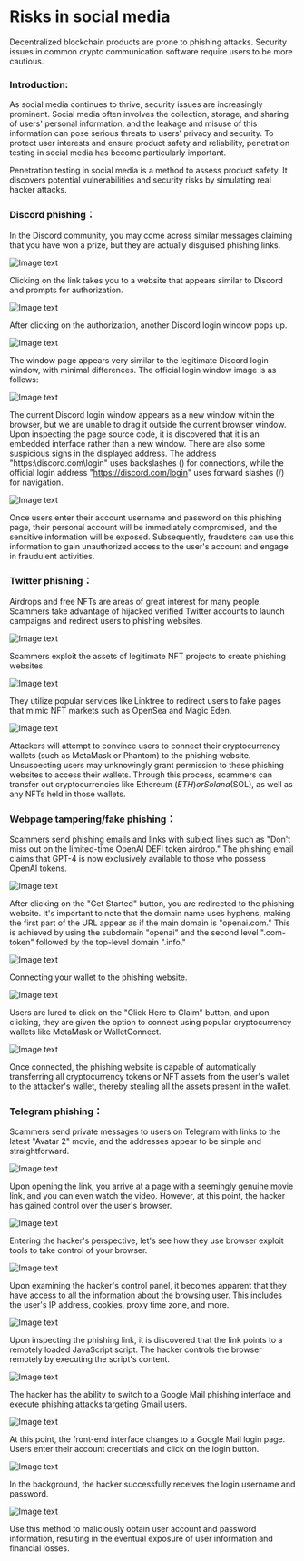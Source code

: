 # Risks in social media
Decentralized blockchain products are prone to phishing attacks. Security issues in common crypto communication software require users to be more cautious.

### Introduction:
As social media continues to thrive, security issues are increasingly prominent. Social media often involves the collection, storage, and sharing of users' personal information, and the leakage and misuse of this information can pose serious threats to users' privacy and security. To protect user interests and ensure product safety and reliability, penetration testing in social media has become particularly important.

Penetration testing in social media is a method to assess product safety. It discovers potential vulnerabilities and security risks by simulating real hacker attacks.

### Discord phishing：
In the Discord community, you may come across similar messages claiming that you have won a prize, but they are actually disguised phishing links.

![Image text](/pic/image1.png)

Clicking on the link takes you to a website that appears similar to Discord and prompts for authorization.

![Image text](/pic/image2.png)

After clicking on the authorization, another Discord login window pops up.

![Image text](/pic/image3.webp)

The window page appears very similar to the legitimate Discord login window, with minimal differences. The official login window image is as follows:

![Image text](/pic/image4.webp)

The current Discord login window appears as a new window within the browser, but we are unable to drag it outside the current browser window. Upon inspecting the page source code, it is discovered that it is an embedded interface rather than a new window. There are also some suspicious signs in the displayed address. The address "https:\discord.com\login" uses backslashes () for connections, while the official login address "https://discord.com/login" uses forward slashes (/) for navigation.

![Image text](/pic/image5.webp)

Once users enter their account username and password on this phishing page, their personal account will be immediately compromised, and the sensitive information will be exposed. Subsequently, fraudsters can use this information to gain unauthorized access to the user's account and engage in fraudulent activities.

### Twitter phishing：
Airdrops and free NFTs are areas of great interest for many people. Scammers take advantage of hijacked verified Twitter accounts to launch campaigns and redirect users to phishing websites.

![Image text](/pic/image6.avif)

Scammers exploit the assets of legitimate NFT projects to create phishing websites.

![Image text](/pic/image7.png)

They utilize popular services like Linktree to redirect users to fake pages that mimic NFT markets such as OpenSea and Magic Eden.

![Image text](/pic/image8.png)

Attackers will attempt to convince users to connect their cryptocurrency wallets (such as MetaMask or Phantom) to the phishing website. Unsuspecting users may unknowingly grant permission to these phishing websites to access their wallets. Through this process, scammers can transfer out cryptocurrencies like Ethereum ($ETH) or Solana ($SOL), as well as any NFTs held in those wallets.

### Webpage tampering/fake phishing：
Scammers send phishing emails and links with subject lines such as "Don't miss out on the limited-time OpenAI DEFI token airdrop." The phishing email claims that GPT-4 is now exclusively available to those who possess OpenAI tokens.

![Image text](/pic/image9.png)

After clicking on the "Get Started" button, you are redirected to the phishing website. It's important to note that the domain name uses hyphens, making the first part of the URL appear as if the main domain is "openai.com." This is achieved by using the subdomain "openai" and the second level ".com-token" followed by the top-level domain ".info."

![Image text](/pic/image10.png)

Connecting your wallet to the phishing website.

![Image text](/pic/image11.png)

Users are lured to click on the "Click Here to Claim" button, and upon clicking, they are given the option to connect using popular cryptocurrency wallets like MetaMask or WalletConnect.

![Image text](/pic/image12.png)

Once connected, the phishing website is capable of automatically transferring all cryptocurrency tokens or NFT assets from the user's wallet to the attacker's wallet, thereby stealing all the assets present in the wallet.

### Telegram phishing：
Scammers send private messages to users on Telegram with links to the latest "Avatar 2" movie, and the addresses appear to be simple and straightforward.

![Image text](/pic/image13.avif)

Upon opening the link, you arrive at a page with a seemingly genuine movie link, and you can even watch the video. However, at this point, the hacker has gained control over the user's browser.

![Image text](/pic/image14.png)

Entering the hacker's perspective, let's see how they use browser exploit tools to take control of your browser.

![Image text](/pic/image15.png)

Upon examining the hacker's control panel, it becomes apparent that they have access to all the information about the browsing user. This includes the user's IP address, cookies, proxy time zone, and more.

![Image text](/pic/image16.avif)

Upon inspecting the phishing link, it is discovered that the link points to a remotely loaded JavaScript script. The hacker controls the browser remotely by executing the script's content.

![Image text](/pic/image17.avif)

The hacker has the ability to switch to a Google Mail phishing interface and execute phishing attacks targeting Gmail users.

![Image text](/pic/image18.avif)

At this point, the front-end interface changes to a Google Mail login page. Users enter their account credentials and click on the login button.

![Image text](/pic/image19.avif)

In the background, the hacker successfully receives the login username and password.

![Image text](/pic/image20.avif)

Use this method to maliciously obtain user account and password information, resulting in the eventual exposure of user information and financial losses.
